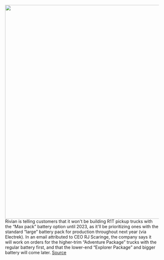 <img src='https://cdn.vox-cdn.com/thumbor/fnCl6ahTaf8UufRgkgDqD0aCQgs=/0x0:2040x1360/1200x800/filters:focal(1111x438:1437x764)/cdn.vox-cdn.com/uploads/chorus_image/image/70324695/mclark_210923_4776_0019.0.jpg' width='700px' /><br/>
Rivian is telling customers that it won't be building R1T pickup trucks with the “Max pack” battery option until 2023, as it'll be prioritizing ones with the standard “large” battery pack for production throughout next year (via Electrek). In an email attributed to CEO RJ Scaringe, the company says it will work on orders for the higher-trim “Adventure Package” trucks with the regular battery first, and that the lower-end “Explorer Package” and bigger battery will come later.
<a href='https://www.theverge.com/2021/12/28/22857344/rivian-r1t-max-battery-pack-delay-2023-electric-truck-manufacturing-amazon'> Source <a/>